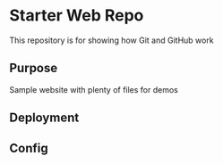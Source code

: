 # Starter Web Repo

This repository is for showing how Git and GitHub work

## Purpose

Sample website with plenty of files for demos

## Deployment

## Config